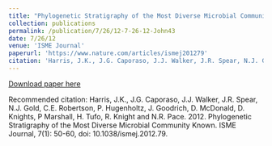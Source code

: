```yaml
---
title: "Phylogenetic Stratigraphy of the Most Diverse Microbial Community Known"
collection: publications
permalink: /publication/7/26/12-7-26-12-John43
date: 7/26/12
venue: 'ISME Journal'
paperurl: 'https://www.nature.com/articles/ismej201279'
citation: 'Harris, J.K., J.G. Caporaso, J.J. Walker, J.R. Spear, N.J. Gold, C.E. Robertson, P. Hugenholtz, J. Goodrich, D. McDonald, D. Knights, P Marshall, H. Tufo, R. Knight and N.R. Pace.  2012.  Phylogenetic Stratigraphy of the Most Diverse Microbial Community Known.  ISME Journal, 7(1): 50-60, doi: 10.1038/ismej.2012.79.'
---
```


<a href='https://www.nature.com/articles/ismej201279'>Download paper here</a>

Recommended citation: Harris, J.K., J.G. Caporaso, J.J. Walker, J.R. Spear, N.J. Gold, C.E. Robertson, P. Hugenholtz, J. Goodrich, D. McDonald, D. Knights, P Marshall, H. Tufo, R. Knight and N.R. Pace.  2012.  Phylogenetic Stratigraphy of the Most Diverse Microbial Community Known.  ISME Journal, 7(1): 50-60, doi: 10.1038/ismej.2012.79.